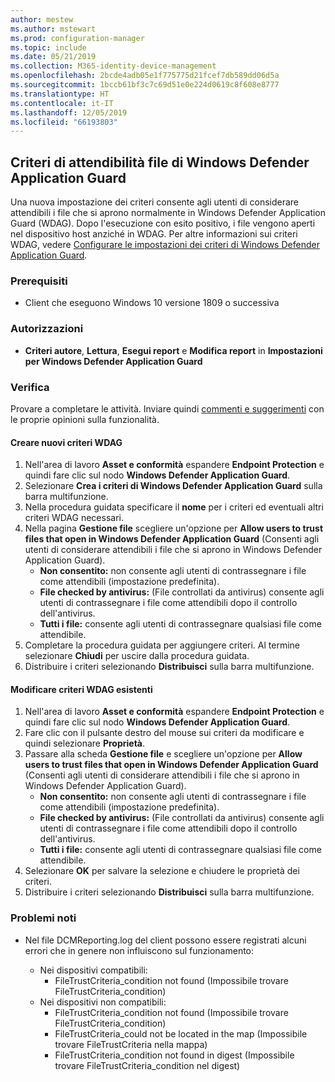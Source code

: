 ```yaml
---
author: mestew
ms.author: mstewart
ms.prod: configuration-manager
ms.topic: include
ms.date: 05/21/2019
ms.collection: M365-identity-device-management
ms.openlocfilehash: 2bcde4adb05e1f775775d21fcef7db589dd06d5a
ms.sourcegitcommit: 1bccb61bf3c7c69d51e0e224d0619c8f608e8777
ms.translationtype: HT
ms.contentlocale: it-IT
ms.lasthandoff: 12/05/2019
ms.locfileid: "66193803"
---
```

## <a name="bkmk_wdag"></a> Criteri di attendibilità file di Windows Defender Application Guard

<!--3555858-->
Una nuova impostazione dei criteri consente agli utenti di considerare attendibili i file che si aprono normalmente in Windows Defender Application Guard (WDAG). Dopo l'esecuzione con esito positivo, i file vengono aperti nel dispositivo host anziché in WDAG. Per altre informazioni sui criteri WDAG, vedere [Configurare le impostazioni dei criteri di Windows Defender Application Guard](https://docs.microsoft.com/windows/security/threat-protection/windows-defender-application-guard/configure-wd-app-guard).

### <a name="prerequisites"></a>Prerequisiti

- Client che eseguono Windows 10 versione 1809 o successiva

### <a name="permissions"></a>Autorizzazioni

- **Criteri autore**, **Lettura**, **Esegui report** e **Modifica report** in **Impostazioni per Windows Defender Application Guard**

### <a name="try-it-out"></a>Verifica

Provare a completare le attività. Inviare quindi [commenti e suggerimenti](/sccm/core/understand/find-help#product-feedback) con le proprie opinioni sulla funzionalità.

#### <a name="create-a-new-wdag-policy"></a>Creare nuovi criteri WDAG

1. Nell'area di lavoro **Asset e conformità** espandere **Endpoint Protection** e quindi fare clic sul nodo **Windows Defender Application Guard**.
1. Selezionare **Crea i criteri di Windows Defender Application Guard** sulla barra multifunzione.
1. Nella procedura guidata specificare il **nome** per i criteri ed eventuali altri criteri WDAG necessari.
1. Nella pagina **Gestione file** scegliere un'opzione per **Allow users to trust files that open in Windows Defender Application Guard** (Consenti agli utenti di considerare attendibili i file che si aprono in Windows Defender Application Guard).
     - **Non consentito:** non consente agli utenti di contrassegnare i file come attendibili (impostazione predefinita).
     - **File checked by antivirus:** (File controllati da antivirus) consente agli utenti di contrassegnare i file come attendibili dopo il controllo dell'antivirus.
     - **Tutti i file:** consente agli utenti di contrassegnare qualsiasi file come attendibile.
1. Completare la procedura guidata per aggiungere criteri. Al termine selezionare **Chiudi** per uscire dalla procedura guidata.
1. Distribuire i criteri selezionando **Distribuisci** sulla barra multifunzione.

#### <a name="edit-an-existing-wdag-policy"></a>Modificare criteri WDAG esistenti

1. Nell'area di lavoro **Asset e conformità** espandere **Endpoint Protection** e quindi fare clic sul nodo **Windows Defender Application Guard**.
1. Fare clic con il pulsante destro del mouse sui criteri da modificare e quindi selezionare **Proprietà**.
1. Passare alla scheda **Gestione file** e scegliere un'opzione per **Allow users to trust files that open in Windows Defender Application Guard** (Consenti agli utenti di considerare attendibili i file che si aprono in Windows Defender Application Guard).
     - **Non consentito:** non consente agli utenti di contrassegnare i file come attendibili (impostazione predefinita).
     - **File checked by antivirus:** (File controllati da antivirus) consente agli utenti di contrassegnare i file come attendibili dopo il controllo dell'antivirus.
     - **Tutti i file:** consente agli utenti di contrassegnare qualsiasi file come attendibile.
1. Selezionare **OK** per salvare la selezione e chiudere le proprietà dei criteri.
1. Distribuire i criteri selezionando **Distribuisci** sulla barra multifunzione.


### <a name="known-issues"></a>Problemi noti

- Nel file DCMReporting.log del client possono essere registrati alcuni errori che in genere non influiscono sul funzionamento:

  - Nei dispositivi compatibili:
    - FileTrustCriteria_condition not found (Impossibile trovare FileTrustCriteria_condition)
  - Nei dispositivi non compatibili:
    - FileTrustCriteria_condition not found (Impossibile trovare FileTrustCriteria_condition)
    - FileTrustCriteria_could not be located in the map (Impossibile trovare FileTrustCriteria nella mappa)
    - FileTrustCriteria_condition not found in digest (Impossibile trovare FileTrustCriteria_condition nel digest)
